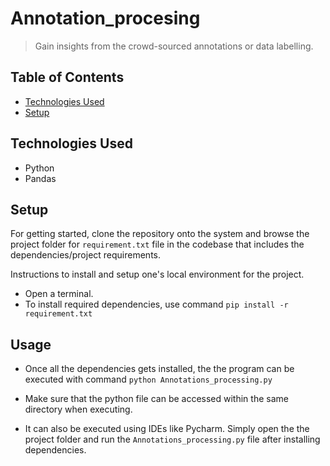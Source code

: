 # Annotation_procesing
> Gain insights from the crowd-sourced annotations or data labelling.

## Table of Contents
<!-- * [General Info](#general-information) -->
* [Technologies Used](#technologies-used)
* [Setup](#setup)
<!-- * [Features](#features)
<!-- * [Screenshots](#screenshots)
<!-- * [Usage](#usage)-->
<!-- * [Project Status](#project-status)-->
<!-- * [Room for Improvement](#room-for-improvement)-->
<!-- * [Acknowledgements](#acknowledgements)-->
<!-- * [Contact](#contact)-->
<!-- * [License](#license) -->



## Technologies Used
- Python
- Pandas



## Setup

 For getting started, clone the repository onto the system and browse the project folder for `requirement.txt` file in the codebase that includes the dependencies/project requirements.
<!-- What are the project requirements/dependencies? Where are they listed? A requirements.txt or a Pipfile.lock file perhaps? Where is it located?-->

Instructions to install and setup one's local environment for the project.

- Open a terminal.
- To install required dependencies, use command 
   `pip install -r requirement.txt`


## Usage
- Once all the dependencies gets installed, the the program can be executed with command 
`python Annotations_processing.py`
- Make sure that the python file can be accessed within the same directory when executing.

- It can also be executed using IDEs like Pycharm. Simply open the the project folder and run the `Annotations_processing.py` file after installing dependencies.



<!-- Optional -->
<!-- ## License -->
<!-- This project is open source and available under the [... License](). -->

<!-- You don't have to include all sections - just the one's relevant to your project -->
